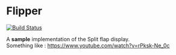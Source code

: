 # Flipper
[![Build Status](https://travis-ci.org/mehul90/Flipper.svg?branch=master)](https://travis-ci.org/mehul90/Flipper)

A **sample** implementation of the Split flap display.<br>
Something like : https://www.youtube.com/watch?v=rPksk-Ne_0c
